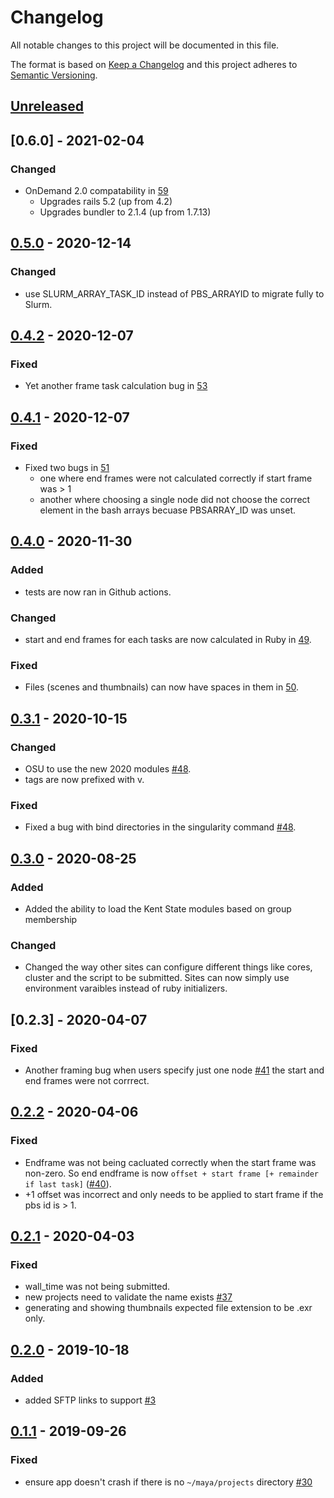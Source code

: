 # Changelog

All notable changes to this project will be documented in this file.

The format is based on [Keep a Changelog](http://keepachangelog.com/en/1.0.0/)
and this project adheres to [Semantic Versioning](http://semver.org/spec/v2.0.0.html).


## [Unreleased]
## [0.6.0] - 2021-02-04
### Changed
- OnDemand 2.0 compatability in [59](https://github.com/OSC/frame-renderer/pull/59)
  - Upgrades rails 5.2 (up from 4.2)
  - Upgrades bundler to 2.1.4 (up from 1.7.13)

## [0.5.0] - 2020-12-14
### Changed
- use SLURM_ARRAY_TASK_ID instead of PBS_ARRAYID to migrate fully to Slurm.

## [0.4.2] - 2020-12-07
### Fixed
- Yet another frame task calculation bug in [53](https://github.com/OSC/frame-renderer/pull/53)

## [0.4.1] - 2020-12-07
### Fixed
- Fixed two bugs in [51](https://github.com/OSC/frame-renderer/pull/51)
  - one where end frames were not calculated correctly if start frame was > 1
  - another where choosing a single node did not choose the correct element
    in the bash arrays becuase PBSARRAY_ID was unset.

## [0.4.0] - 2020-11-30
### Added
- tests are now ran in Github actions.

### Changed
- start and end frames for each tasks are now calculated in Ruby in
  [49](https://github.com/OSC/frame-renderer/issues/49).

### Fixed
- Files (scenes and thumbnails) can now have spaces in them in
  [50](https://github.com/OSC/frame-renderer/pull/50).

## [0.3.1] - 2020-10-15
### Changed
- OSU to use the new 2020 modules [#48](https://github.com/OSC/frame-renderer/pull/48).
- tags are now prefixed with v.

### Fixed
- Fixed a bug with bind directories in the singularity command [#48](https://github.com/OSC/frame-renderer/pull/48).

## [0.3.0] - 2020-08-25
### Added
- Added the ability to load the Kent State modules based on group membership

### Changed
- Changed the way other sites can configure different things like cores, cluster
  and the script to be submitted.  Sites can now simply use environment varaibles
  instead of ruby initializers.

## [0.2.3] - 2020-04-07
### Fixed
- Another framing bug when users specify just one node [#41](https://github.com/OSC/frame-renderer/pull/40)
  the start and end frames were not corrrect.

## [0.2.2] - 2020-04-06
### Fixed
- Endframe was not being cacluated correctly when the start frame was non-zero. So end
  endframe is now `offset + start frame [+ remainder if last task]` 
  ([#40](https://github.com/OSC/frame-renderer/pull/40)).
- +1 offset was incorrect and only needs to be applied to start frame if the pbs
  id is > 1.

## [0.2.1] - 2020-04-03
### Fixed
- wall_time was not being submitted.
- new projects need to validate the name exists [#37](https://github.com/OSC/frame-renderer/issues/37)
- generating and showing thumbnails expected file extension to be .exr only.

## [0.2.0] - 2019-10-18
### Added
- added SFTP links to support [#3](https://github.com/OSC/frame-renderer/issues/3)

## [0.1.1] - 2019-09-26
### Fixed
- ensure app doesn't crash if there is no `~/maya/projects` directory [#30](https://github.com/OSC/frame-renderer/issues/30)

[Unreleased]: https://github.com/OSC/frame-renderer/compare/v0.6.0...HEAD
[0.5.0]: https://github.com/OSC/frame-renderer/compare/v0.5.0...v0.6.0
[0.5.0]: https://github.com/OSC/frame-renderer/compare/v0.4.2...v0.5.0
[0.4.2]: https://github.com/OSC/frame-renderer/compare/v0.4.1...v0.4.2
[0.4.1]: https://github.com/OSC/frame-renderer/compare/v0.4.0...v0.4.1
[0.4.0]: https://github.com/OSC/frame-renderer/compare/v0.3.1...v0.4.0
[0.3.1]: https://github.com/OSC/frame-renderer/compare/0.3.0...v0.3.1
[0.3.0]: https://github.com/OSC/frame-renderer/compare/0.2.2...0.3.0
[0.2.2]: https://github.com/OSC/frame-renderer/compare/0.2.1...0.2.2
[0.2.1]: https://github.com/OSC/frame-renderer/compare/0.2.0...0.2.1
[0.2.0]: https://github.com/OSC/frame-renderer/compare/0.1.1...0.2.0
[0.1.1]: https://github.com/OSC/frame-renderer/compare/0.1.0...0.1.1
